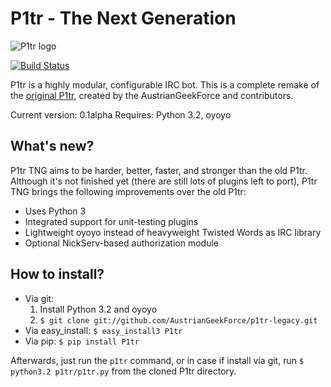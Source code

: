 P1tr - The Next Generation
==========================

![P1tr logo](https://raw.github.com/howard/p1tr-tng/master/logo/logo128.png)

[![Build Status](https://secure.travis-ci.org/howard/p1tr-tng.png?branch=master)](http://travis-ci.org/howard/p1tr-tng)

P1tr is a highly modular, configurable IRC bot. This is a complete remake of the
[original P1tr](https://github.com/AustrianGeekForce/p1tr-legacy), created by
the AustrianGeekForce and contributors.

Current version: 0.1alpha
Requires: Python 3.2, oyoyo

What's new?
-----------

P1tr TNG aims to be harder, better, faster, and stronger than the old P1tr.
Although it's not finished yet (there are still lots of plugins left to port),
P1tr TNG brings the following improvements over the old P1tr:

* Uses Python 3
* Integrated support for unit-testing plugins
* Lightweight oyoyo instead of heavyweight Twisted Words as IRC library
* Optional NickServ-based authorization module

How to install?
---------------

* Via git:
    1. Install Python 3.2 and oyoyo
    2. `$ git clone git://github.com/AustrianGeekForce/p1tr-legacy.git`
* Via easy_install: `$ easy_install3 P1tr`
* Via pip: `$ pip install P1tr`

Afterwards, just run the `p1tr` command, or in case if install via git, run
`$ python3.2 p1tr/p1tr.py` from the cloned P1tr directory.
